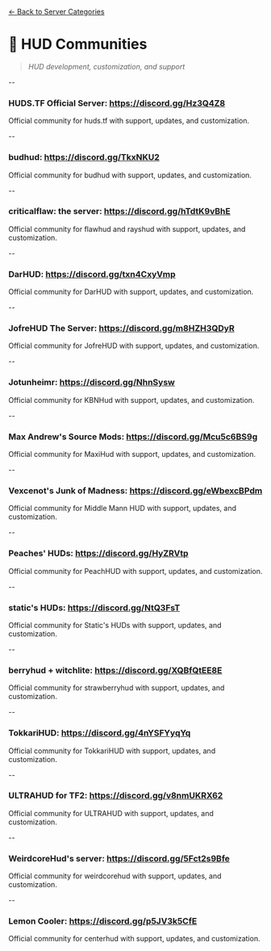 [← Back to Server Categories](../README.md)

# 📐 HUD Communities
> *HUD development, customization, and support*

--

### **HUDS.TF Official Server:** https://discord.gg/Hz3Q4Z8
Official community for huds.tf with support, updates, and customization.

--

### **budhud:** https://discord.gg/TkxNKU2
Official community for budhud with support, updates, and customization.

--

### **criticalflaw: the server:** https://discord.gg/hTdtK9vBhE
Official community for flawhud and rayshud with support, updates, and customization.

--

### **DarHUD:** https://discord.gg/txn4CxyVmp
Official community for DarHUD with support, updates, and customization.

--

### **JofreHUD The Server:** https://discord.gg/m8HZH3QDyR
Official community for JofreHUD with support, updates, and customization.

--

### **Jotunheimr:** https://discord.gg/NhnSysw
Official community for KBNHud with support, updates, and customization.

--

### **Max Andrew's Source Mods:** https://discord.gg/Mcu5c6BS9g
Official community for MaxiHud with support, updates, and customization.

--

### **Vexcenot's Junk of Madness:** https://discord.gg/eWbexcBPdm
Official community for Middle Mann HUD with support, updates, and customization.

--

### **Peaches' HUDs:** https://discord.gg/HyZRVtp
Official community for PeachHUD with support, updates, and customization.

--

### **static's HUDs:** https://discord.gg/NtQ3FsT
Official community for Static's HUDs with support, updates, and customization.

--

### **berryhud + witchlite:** https://discord.gg/XQBfQtEE8E
Official community for strawberryhud with support, updates, and customization.

--

### **TokkariHUD:** https://discord.gg/4nYSFYyqYq
Official community for TokkariHUD with support, updates, and customization.

--

### **ULTRAHUD for TF2:** https://discord.gg/v8nmUKRX62
Official community for ULTRAHUD with support, updates, and customization.

--

### **WeirdcoreHud's server:** https://discord.gg/5Fct2s9Bfe
Official community for weirdcorehud with support, updates, and customization.

--

### **Lemon Cooler:** https://discord.gg/p5JV3k5CfE
Official community for centerhud with support, updates, and customization.